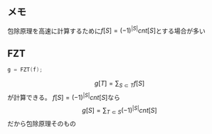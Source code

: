 ## メモ
包除原理を高速に計算するために$f[S] = (-1)^{|S|}cnt[S]$とする場合が多い
## FZT
```c++
g = FZT(f);
```
$$
g[T] = \sum_{S \subset T}f[S]
$$
が計算できる。
$f[S] = (-1)^{|S|}cnt[S]$なら
$$
g[S] = \sum_{T \subset S}(-1)^{|S|}cnt[S]
$$
だから包除原理そのもの
